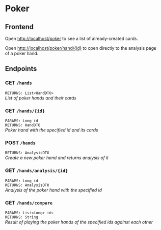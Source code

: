 # Poker

## Frontend

Open [http://localhost/poker](http://localhost/poker) to see a list of already-created cards.

Open [http://localhost/poker/hand/{id}](http://localhost/poker/hand/1)
to open directly to the analysis page of a poker hand.

## Endpoints

### GET `/hands`

`RETURNS: List<HandDTO>`<br>
*List of poker hands and their cards*

### GET `/hands/{id}`

`PARAMS: Long id`<br>
`RETURNS: HandDTO`<br>
*Poker hand with the specified id and its cards*

### POST `/hands`

`RETURNS: AnalysisDTO`<br>
*Create a new poker hand and returns analysis of it*

### GET `/hands/analysis/{id}`

`PARAMS: Long id`<br>
`RETURNS: AnalysisDTO`<br>
*Analysis of the poker hand with the specified id*

### GET `/hands/compare`

`PARAMS: List<Long> ids`<br>
`RETURNS: String`<br>
*Result of playing the poker hands of the specified ids against each other*

